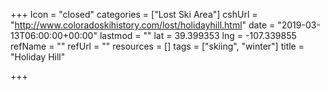 +++
Icon = "closed"
categories = ["Lost Ski Area"]
cshUrl = "http://www.coloradoskihistory.com/lost/holidayhill.html"
date = "2019-03-13T06:00:00+00:00"
lastmod = ""
lat = 39.399353
lng = -107.339855
refName = ""
refUrl = ""
resources = []
tags = ["skiing", "winter"]
title = "Holiday Hill"

+++
